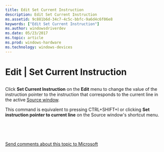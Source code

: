 ```yaml
---
title: Edit Set Current Instruction
description: Edit Set Current Instruction
ms.assetid: 9c881b6d-34c7-4c5c-bbfc-9a6d4c6f06e8
keywords: ["Edit Set Current Instruction"]
ms.author: windowsdriverdev
ms.date: 05/23/2017
ms.topic: article
ms.prod: windows-hardware
ms.technology: windows-devices
---
```


# Edit | Set Current Instruction


## <span id="ddk_edit_set_current_instruction_dbg"></span><span id="DDK_EDIT_SET_CURRENT_INSTRUCTION_DBG"></span>


Click **Set Current Instruction** on the **Edit** menu to change the value of the instruction pointer to the instruction that corresponds to the current line in the active [Source window](source-window.md).

This command is equivalent to pressing CTRL+SHIFT+I or clicking **Set instruction pointer to current line** on the Source window's shortcut menu.

 

 

[Send comments about this topic to Microsoft](mailto:wsddocfb@microsoft.com?subject=Documentation%20feedback%20[debugger\debugger]:%20Edit%20|%20Set%20Current%20Instruction%20%20RELEASE:%20%285/15/2017%29&body=%0A%0APRIVACY%20STATEMENT%0A%0AWe%20use%20your%20feedback%20to%20improve%20the%20documentation.%20We%20don't%20use%20your%20email%20address%20for%20any%20other%20purpose,%20and%20we'll%20remove%20your%20email%20address%20from%20our%20system%20after%20the%20issue%20that%20you're%20reporting%20is%20fixed.%20While%20we're%20working%20to%20fix%20this%20issue,%20we%20might%20send%20you%20an%20email%20message%20to%20ask%20for%20more%20info.%20Later,%20we%20might%20also%20send%20you%20an%20email%20message%20to%20let%20you%20know%20that%20we've%20addressed%20your%20feedback.%0A%0AFor%20more%20info%20about%20Microsoft's%20privacy%20policy,%20see%20http://privacy.microsoft.com/default.aspx. "Send comments about this topic to Microsoft")




